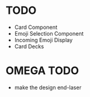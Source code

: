 
# TODO

- Card Component
- Emoji Selection Component
- Incoming Emoji Display
- Card Decks


# OMEGA TODO
- make the design end-laser
